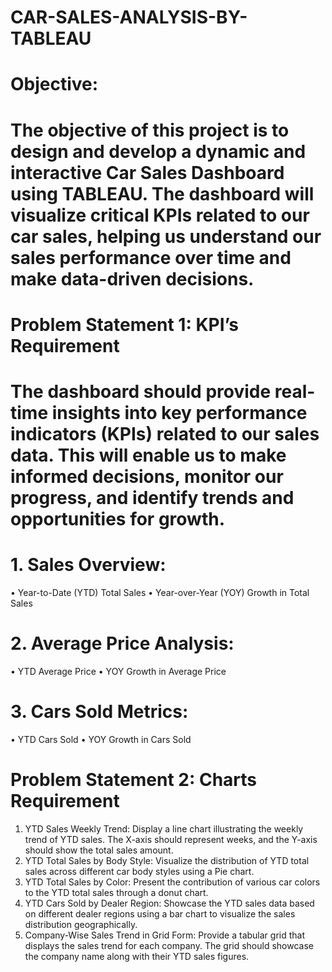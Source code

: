 # CAR-SALES-ANALYSIS-BY-TABLEAU

# Objective: 
# The objective of this project is to design and develop a dynamic and interactive Car Sales Dashboard using TABLEAU. The dashboard will visualize critical KPIs related to our car sales, helping us understand our sales performance over time and make data-driven decisions.

# Problem Statement 1: KPI’s Requirement
# The dashboard should provide real-time insights into key performance indicators (KPIs) related to our sales data. This will enable us to make informed decisions, monitor our progress, and identify trends and opportunities for growth.
# 1.	Sales Overview:
 •	Year-to-Date (YTD) Total Sales
 •	Year-over-Year (YOY) Growth in Total Sales
# 2.	Average Price Analysis:
 •	YTD Average Price
 •	YOY Growth in Average Price
# 3.	Cars Sold Metrics:
 •	YTD Cars Sold
 •	YOY Growth in Cars Sold



# Problem Statement 2: Charts Requirement

 1.	YTD Sales Weekly Trend: Display a line chart illustrating the weekly trend of YTD sales. The X-axis should represent weeks, and the Y-axis should show the total sales amount.
 2.	YTD Total Sales by Body Style: Visualize the distribution of YTD total sales across different car body styles using a Pie chart.
 3.	YTD Total Sales by Color: Present the contribution of various car colors to the YTD total sales through a donut chart.
 4.	YTD Cars Sold by Dealer Region: Showcase the YTD sales data based on different dealer regions using a bar chart to visualize the sales distribution geographically.
 5.	Company-Wise Sales Trend in Grid Form: Provide a tabular grid that displays the sales trend for each company. The grid should showcase the company name along with their YTD sales figures.

